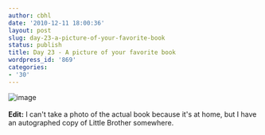 ```yaml
---
author: cbhl
date: '2010-12-11 18:00:36'
layout: post
slug: day-23-a-picture-of-your-favorite-book
status: publish
title: Day 23 - A picture of your favorite book
wordpress_id: '869'
categories:
- '30'
---
```


![image](http://blog.azuresky.ca/blog/wp-content/uploads/2010/12/wpid-cover-small.jpg)\
\
**Edit:** I can't take a photo of the actual book because it's at home,
but I have an autographed copy of Little Brother somewhere.
